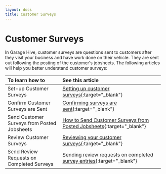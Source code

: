 ```yaml
---
layout: docs
title: Customer Surveys
---
```


# Customer Surveys

In Garage Hive, customer surveys are questions sent to customers after they visit your business and have work done on their vehicle. They are sent out following the posting of the customer's jobsheets. The following articles will help you better understand customer surveys:

| To learn how to                             | See this article                                                                                                                                     |
| :------------------------------------------ | :--------------------------------------------------------------------------------------------------------------------------------------------------- |
| Set-up Customer Surveys                     | [Setting up customer surveys](garagehive-surveys-setting-up-customer-surveys.html){:target="_blank"}                                                 |
| Confirm Customer Surveys are Sent           | [Confirming surveys are sent](garagehive-surveys-confirming-surveys-are-sent.html){:target="_blank"}                                                 |
| Send Customer Surveys from Posted Jobsheets | [How to Send Customer Surveys from Posted Jobsheets](garagehive-send-customer-surveys-from-posted-jobsheets.html){:target="_blank"}                  |
| Review Customer Surveys                     | [Reviewing your customer surveys](garagehive-surveys-reviewing-your-customer-surveys.html){:target="_blank"}                                         |
| Send Review Requests on Completed Surveys   | [Sending review requests on completed survey entries](garagehive-surveys-sending-review-requests-on-completed-survey-entries.html){:target="_blank"} |